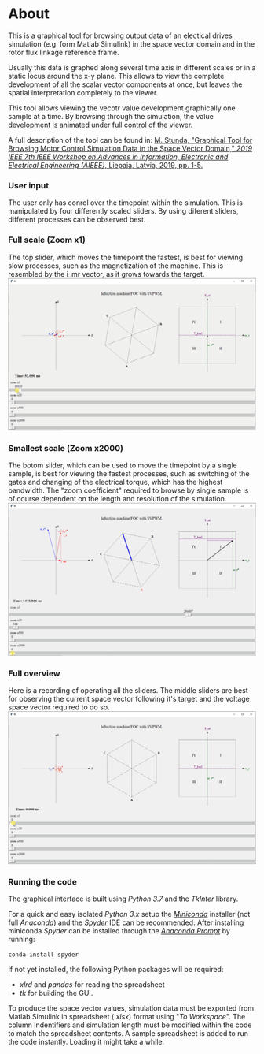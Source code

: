 # About
This is a graphical tool for browsing output data of an electical drives simulation (e.g. form Matlab Simulink) in the space vector domain and in the rotor flux linkage reference frame.

Usually this data is graphed along several time axis in different scales or in a static locus around the x-y plane. This allows to view the complete development of all the scalar vector components at once, but leaves the spatial interpretation completely to the viewer.

This tool allows viewing the vecotr value development graphically one sample at a time. By browsing through the simulation, the value development is animated under full control of the viewer.

A full description of the tool can be found in:
 [M. Stunda, "Graphical Tool for Browsing Motor Control Simulation Data in the Space Vector Domain," _2019 IEEE 7th IEEE Workshop on Advances in Information, Electronic and Electrical Engineering (AIEEE)_, Liepaja, Latvia, 2019, pp. 1-5.][link.ieee]


### User input
The user only has conrol over the timepoint within the simulation. This is manipulated by four differently scaled sliders. By using diferent sliders, different processes can be observed best. 

### Full scale (Zoom x1)
The top slider, which moves the timepoint the fastest, is best for viewing slow processes, such as the magnetization of the machine. This is resembled by the i_mr vector, as it grows towards the target.
![GUI magnetization slowest][gif.slow]

### Smallest scale (Zoom x2000)
The botom slider, which can be used to move the timepoint by a single sample, is best for viewing the fastest processes, such as switching of the gates and changing of the electrical torque, which has the highest bandwidth.
The "zoom coefficient" required to browse by single sample is of course dependent on the length and resolution of the simulation.
![GUI gates fastest][gif.fast]

### Full overview
Here is a recording of operating all the sliders.
The middle sliders are best for observing the current space vector following it's target and the voltage space vector required to do so.
![GUI overview][gif.overview]


### Running the code
The graphical interface is built using _Python 3.7_ and the _TkInter_ library.

For a quick and easy isolated _Python 3.x_ setup the [_Miniconda_][link.conda] installer (not full _Anaconda_) and the [_Spyder_][link.spyder] IDE can be recommended. 
After installing miniconda _Spyder_ can be installed through the [_Anaconda Prompt_][link.prompt] by running: 
```
conda install spyder
```

If not yet installed, the following Python packages will be required: 
* _xlrd_ and _pandas_ for reading the spreadsheet 
* _tk_ for building the GUI.

To produce the space vector values, simulation data must be exported from Matlab Simulink in spreadsheet (_.xlsx_) format using "_To Workspace_". The column indentifiers and simulation length must be modified within the code to match the spreadsheet contents. A sample spreadsheet is added to run the code instantly. Loading it might take a while.


[link.ieee]: https://ieeexplore.ieee.org/document/8976934
[gif.slow]: images/GUI_magnetization_slowest.gif
[gif.fast]: images/GUI_gates_fastest.gif
[gif.overview]: images/GUI_overview.gif
[link.conda]: https://docs.conda.io/en/latest/miniconda.html
[link.spyder]: https://www.spyder-ide.org/
[link.prompt]: https://docs.conda.io/projects/conda/en/4.6.0/_downloads/52a95608c49671267e40c689e0bc00ca/conda-cheatsheet.pdf